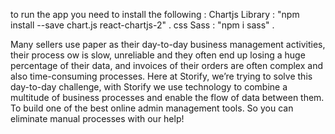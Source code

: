 to run the app you need to install the following :
Chartjs Library : "npm install --save chart.js react-chartjs-2" .
css Sass : "npm i sass" .


Many sellers use paper as their day-to-day business management activities, their process 
ow is slow, unreliable and they often end up losing a huge percentage of their data, and 
invoices of their orders are often complex and also time-consuming processes.
Here at Storify, we’re trying to solve this day-to-day challenge, with Storify we use 
technology to combine a multitude of business processes and enable the flow of data 
between them. To build one of the best online admin management tools. So you can 
eliminate manual processes with our help! 

